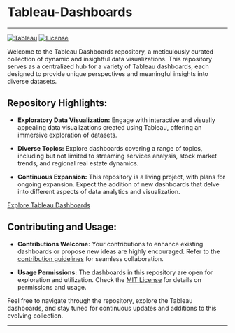 # Tableau-Dashboards

---

[![Tableau](https://img.shields.io/badge/Tableau-Dashboards-blue)](https://public.tableau.com/app/profile/viraj.bhutada/vizzes)
[![License](https://img.shields.io/badge/License-MIT-green)](LICENSE)

Welcome to the Tableau Dashboards repository, a meticulously curated collection of dynamic and insightful data visualizations. This repository serves as a centralized hub for a variety of Tableau dashboards, each designed to provide unique perspectives and meaningful insights into diverse datasets.

## Repository Highlights:

- **Exploratory Data Visualization:** Engage with interactive and visually appealing data visualizations created using Tableau, offering an immersive exploration of datasets.

- **Diverse Topics:** Explore dashboards covering a range of topics, including but not limited to streaming services analysis, stock market trends, and regional real estate dynamics.

- **Continuous Expansion:** This repository is a living project, with plans for ongoing expansion. Expect the addition of new dashboards that delve into different aspects of data analytics and visualization.

[Explore Tableau Dashboards](https://public.tableau.com/app/profile/viraj.bhutada/vizzes)

## Contributing and Usage:

- **Contributions Welcome:** Your contributions to enhance existing dashboards or propose new ideas are highly encouraged. Refer to the [contribution guidelines](CONTRIBUTING.md) for seamless collaboration.

- **Usage Permissions:** The dashboards in this repository are open for exploration and utilization. Check the [MIT License](LICENSE) for details on permissions and usage.

Feel free to navigate through the repository, explore the Tableau dashboards, and stay tuned for continuous updates and additions to this evolving collection.

---
